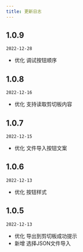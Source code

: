```yaml
---
title: 更新日志
---
```


## 1.0.9

`2022-12-28`

- 优化 调试按钮顺序

## 1.0.8

`2022-12-16`

- 优化 支持读取剪切板内容

## 1.0.7

`2022-12-15`

- 优化 文件导入按钮文案

## 1.0.6

`2022-12-13`

- 优化 按钮样式

## 1.0.5

`2022-12-13`

- 优化 导出到剪切板成功提示
- 新增 选择JSON文件导入